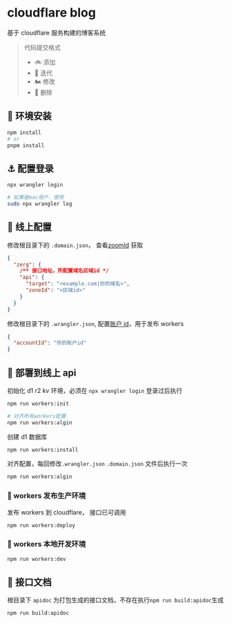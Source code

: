 # cloudflare blog

基于 cloudflare 服务构建的博客系统

> 代码提交格式
>
> - 🚲 添加
> - 🛵 迭代
> - 🏍️ 修改
> - 🦼 删除

## 🚧 环境安装

```sh
npm install
# or
pnpm install
```

## ⚓️ 配置登录

```sh
npx wrangler login

# 如果是mac用户，使用
sudo npx wrangler log
```

## 🧩 线上配置

修改根目录下的 `.domain.json`， 查看[zoomId](https://developers.cloudflare.com/fundamentals/get-started/basic-tasks/find-account-and-zone-ids/) 获取

```json
{
  "zerg": {
    /** 接口地址，所配置域名区域id */
    "api": {
      "target": "<example.com|你的域名>",
      "zoneId": "<区域id>"
    }
  }
}
```

修改根目录下的 `.wrangler.json`, 配置[账户 id](https://developers.cloudflare.com/workers/wrangler/configuration/)，用于发布 workers

```json
{
  "accountId": "你的账户id"
}
```

## 🛞 部署到线上 api

初始化 d1 r2 kv 环境，必须在 `npx wrangler login` 登录过后执行

```sh
npm run workers:init

# 对齐所有workers配置
npm run workers:algin
```

创建 d1 数据库

```sh
npm run workers:install
```

对齐配置，每回修改`.wrangler.json` `.domain.json` 文件后执行一次

```sh
npm run workers:algin
```

### 🚠 workers 发布生产环境

发布 workers 到 cloudflare， 接口已可调用

```sh
npm run workers:deploy
```

### 🚟 workers 本地开发环境

```sh
npm run workers:dev
```

## 🚀 接口文档

根目录下 `apidoc` 为打包生成的接口文档，不存在执行`npm run build:apidoc`生成

```sh
npm run build:apidoc
```
